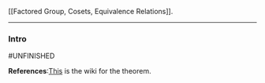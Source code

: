 [[Factored Group, Cosets, Equivalence Relations]].

---
### **Intro**

#UNFINISHED

**References**:[This](https://en.wikipedia.org/wiki/Lagrange%27s_theorem_(group_theory)) is the wiki for the theorem. 

